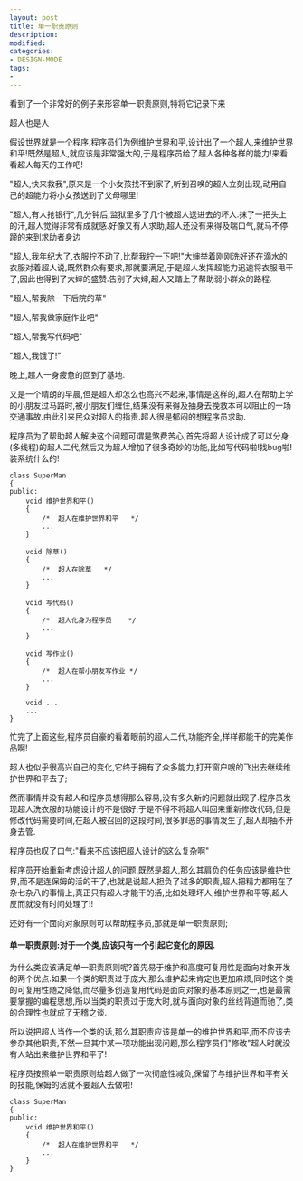 ```yaml
---
layout: post
title: 单一职责原则
description:  
modified: 
categories: 
- DESIGN-MODE
tags:
- 
---
```


看到了一个非常好的例子来形容单一职责原则,特将它记录下来

超人也是人

假设世界就是一个程序,程序员们为例维护世界和平,设计出了一个超人,来维护世界和平!既然是超人,就应该是非常强大的,于是程序员给了超人各种各样的能力!来看看超人每天的工作吧!

"超人,快来救我",原来是一个小女孩找不到家了,听到召唤的超人立刻出现,动用自己的超能力将小女孩送到了父母哪里!

"超人,有人抢银行",几分钟后,监狱里多了几个被超人送进去的坏人.抹了一把头上的汗,超人觉得非常有成就感.好像又有人求助,超人还没有来得及喘口气,就马不停蹄的来到求助者身边

"超人,我年纪大了,衣服拧不动了,比帮我拧一下吧!"大婶举着刚刚洗好还在滴水的衣服对着超人说,既然群众有要求,那就要满足,于是超人发挥超能力迅速将衣服甩干了,因此也得到了大婶的盛赞.告别了大婶,超人又踏上了帮助弱小群众的路程.

"超人,帮我除一下后院的草"

"超人,帮我做家庭作业吧"

"超人,帮我写代码吧"

"超人,我饿了!"

晚上,超人一身疲惫的回到了基地.

又是一个晴朗的早晨,但是超人却怎么也高兴不起来,事情是这样的,超人在帮助上学的小朋友过马路时,被小朋友们缠住,结果没有来得及抽身去挽救本可以阻止的一场交通事故.由此引来民众对超人的指责.超人很是郁闷的想程序员求助.

程序员为了帮助超人解决这个问题可谓是煞费苦心,首先将超人设计成了可以分身(多线程)的超人二代,然后又为超人增加了很多奇妙的功能,比如写代码啦!找bug啦!装系统什么的!

	class SuperMan
	{	
	public:
		void 维护世界和平()
		{
			/*	超人在维护世界和平	*/
			...
		}

		void 除草()
		{
			/*	超人在除草	*/
			...
		}

		void 写代码()
		{
			/*	超人化身为程序员	*/
			...
		}
	
		void 写作业()
		{
			/*	超人在帮小朋友写作业 */
			...
		}

		void ...
		...
	}
	

忙完了上面这些,程序员自豪的看着眼前的超人二代,功能齐全,样样都能干的完美作品啊!

超人也似乎很高兴自己的变化,它终于拥有了众多能力,打开窗户嗖的飞出去继续维护世界和平去了;

然而事情并没有超人和程序员想得那么容易,没有多久新的问题就出现了.程序员发现超人洗衣服的功能设计的不是很好,于是不得不将超人叫回来重新修改代码,但是修改代码需要时间,在超人被召回的这段时间,很多罪恶的事情发生了,超人却抽不开身去管.

程序员也叹了口气:"看来不应该把超人设计的这么复杂啊"

程序员开始重新考虑设计超人的问题,既然是超人,那么其肩负的任务应该是维护世界,而不是连保姆的活的干了,也就是说超人担负了过多的职责,超人把精力都用在了杂七杂八的事情上,真正只有超人才能干的活,比如处理坏人,维护世界和平等,超人反而就没有时间处理了!!

还好有一个面向对象原则可以帮助程序员,那就是单一职责原则;

#### 单一职责原则:对于一个类,应该只有一个引起它变化的原因.

为什么类应该满足单一职责原则呢?首先易于维护和高度可复用性是面向对象开发的两个优点.如果一个类的职责过于庞大,那么维护起来肯定也更加麻烦,同时这个类的可复用性随之降低,而尽量多创造复用代码是面向对象的基本原则之一,也是最需要掌握的编程思想,所以当类的职责过于庞大时,就与面向对象的丝线背道而驰了,类的合理性也就成了无稽之谈.

所以说把超人当作一个类的话,那么其职责应该是单一的维护世界和平,而不应该去参杂其他职责,不然一旦其中某一项功能出现问题,那么程序员们"修改"超人时就没有人站出来维护世界和平了!

程序员按照单一职责原则给超人做了一次彻底性减负,保留了与维护世界和平有关的技能,保姆的活就不要超人去做啦!

	class SuperMan
	{
	public:
		void 维护世界和平()
		{
			/*	超人在维护世界和平	*/
			...
		}
	}
